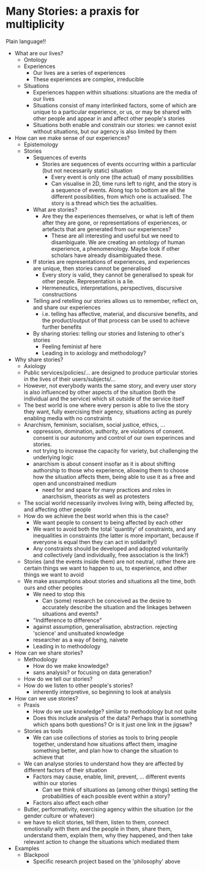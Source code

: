 # Many Stories: a praxis for multiplicity

Plain language!!

* What are our lives?
  * Ontology
  * Experiences
    * Our lives are a series of experiences
    * These experiences are complex, irreducible
  * Situations
    *  Experiences happen within situations: situations are the media of our lives
    * Situations consist of many interlinked factors, some of which are unique to a particular experience, or us, or may be shared with other people and appear in and affect other people's stories
    * Situations both enable and constrain our stories: we cannot exist without situations, but our agency is also limited by them
* How can we make sense of our experiences?
  * Epistemology
  * Stories
    * Sequences of events
        * Stories are sequences of events occurring within a particular (but not necessarily static) situation
          * Every event is only one (the actual) of many possibilities
          * Can visualise in 2D, time runs left to right, and the story is a sequence of events. Along top to bottom are all the different possibilities, from which one is actualised. The story is a thread which ties the actualities.
    * What are stories?
      * Are they the experiences themselves, or what is left of them after they are gone, or representations of experiences, or artefacts that are generated from our experiences?
        * These are all interesting and useful but we need to disambiguate. We are creating an ontology of human experience, a phenomenology. Maybe look if other scholars have already disambiguated these.
    * If stories are representations of experiences, and experiences are unique, then stories cannot be generalised
      * Every story is valid, they cannot be generalised to speak for other people. Representation is a lie.
      * Hermeneutics, interpretations, perspectives, discursive constructions
    * Telling and retelling our stories allows us to remember, reflect on, and share our experiences
      * i.e. telling has affective, material, and discursive benefits, and the product/output of that process can be used to achieve further benefits
    * By sharing stories: telling our stories and listening to other's stories
      * Feeling feminist af here
      * Leading in to axiology and methodology?
* Why share stories?
  * Axiology
  * Public services/policies/... are designed to produce particular stories in the lives of their users/subjects/...
  * However, not everybody wants the same story, and every user story is also influenced by other aspects of the situation (both the individual and the service) which sit outside of the service itself
  * The best world is one where every person is able to live the story they want, fully exercising their agency, situations acting as purely enabling media with no constraints
  * Anarchism, feminism, socialism, social justice, ethics, ...
    * oppression, domination, authority, are violations of consent. consent is our autonomy and control of our own experinces and stories.
    * not trying to increase the capacity for variety, but challenging the underlying logic
    * anarchism is about consent insofar as it is about shifting authorship to those who experience, allowing them to choose how the situation affects them, being able to use it as a free and open and unconstrained medium
      * need for and space for many practices and roles in anarchsism, theorists as well as protesters
  * The social world necessarily involves living with, being affected by, and affecting other people
  * How do we achieve the best world when this is the case?
    * We want people to consent to being affected by each other
    * We want to avoid both the total 'quantity' of constraints, and any inequalities in constraints (the latter is more important, because if everyone is equal then they can act in solidarity!)
    * Any constraints should be developed and adopted voluntarily and collectively (and individually, free association is the link?)
  * Stories (and the events inside them) are not neutral, rather there are certain things we want to happen to us, to experience, and other things we want to avoid
  * We make assumptions about stories and situations all the time, both ours and other peoples
    * We need to stop this
      * Can (some) research be conceived as the desire to accurately describe the situation and the linkages between situations and events?
    * "Indifference to difference"
    * against assumption, generalisation, abstraction. rejecting 'science' and unsituated knowledge
    * researcher as a way of being, naivete
    * Leading in to methodology
* How can we share stories?
  * Methodology
    * How do we make knowledge?
    * sans analysis? or focusing on data generation?
  * How do we tell our stories?
  * How do we listen to other people's stories?
    * inherently interpretive, so beginning to look at analysis
* How can we use stories?
  * Praxis
    * How do we use knowledge? similar to methodology but not quite
    * Does this include analysis of the data? Perhaps that is something which spans both questions? Or is it just one link in the jigsaw?
  * Stories as tools
    * We can use collections of stories as tools to bring people together, understand how situations affect them, imagine something better, and plan how to change the situation to achieve that
  * We can analyse stories to understand how they are affected by different factors of their situation
    * Factors may cause, enable, limit, prevent, ... different events within our stories
      * Can we think of situations as (among other things) setting the probabilities of each possible event within a story?
    * Factors also affect each other
  * Butler, performativity, exercising agency within the situation (or the gender culture or whatever)
  * we have to elicit stories, tell them, listen to them, connect emotionally with them and the people in them, share them, understand them, explain them, why they happened, and then take relevant action to change the situations which mediated them
* Examples
  * Blackpool
    * Specific research project based on the 'philosophy' above
